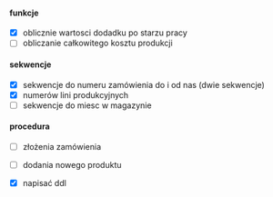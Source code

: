#### funkcje 
 - [x] oblicznie wartosci dodadku po starzu pracy 
 - [ ] obliczanie całkowitego kosztu produkcji 

#### sekwencje
 - [x] sekwencje do numeru zamówienia do i od nas (dwie sekwencje) 
 - [x] numerów lini produkcyjnych 
 - [ ] sekwencje do miesc w magazynie 

#### procedura 
 - [ ] złożenia zamówienia
 - [ ] dodania nowego produktu 


 - [x] napisać ddl 